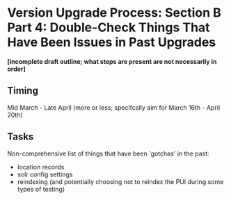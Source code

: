 # Version Upgrade Process: Section B Part 4: Double-Check Things That Have Been Issues in Past Upgrades

**[incomplete draft outline; what steps are present are not necessarily in order]**

## Timing

Mid March - Late April (more or less; specifcally aim for March 16th - April 20th)

## Tasks

Non-comprehensive list of things that have been 'gotchas' in the past:

- location records
- solr config settings
- reindexing (and potentially choosing not to reindex the PUI during some types of testing)
